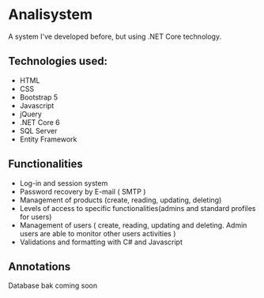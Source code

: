 # Analisystem
A system I've developed before, but using .NET Core technology.
## Technologies used:

- HTML
- CSS
- Bootstrap 5
- Javascript
- jQuery
- .NET Core 6
- SQL Server
- Entity Framework

## Functionalities

- Log-in and session system
- Password recovery by E-mail ( SMTP )
- Management of products (create, reading, updating, deleting)
- Levels of access to specific functionalities(admins and standard profiles for users)
- Management of users ( create, reading, updating and deleting. Admin users are able to monitor other users activities )
- Validations and formatting with C# and Javascript



## Annotations

Database bak coming soon
